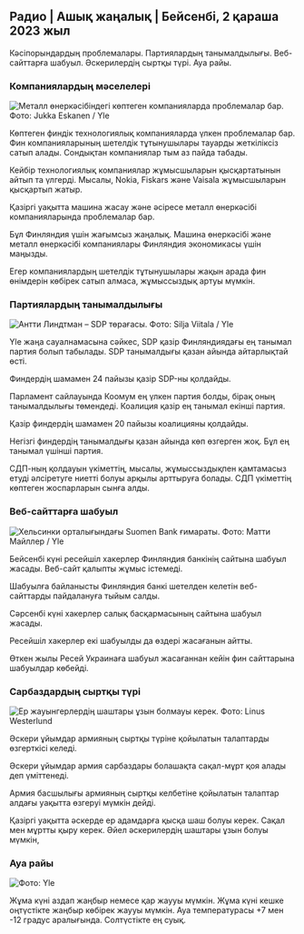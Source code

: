 ## Радио \| Ашық жаңалық \| Бейсенбі, 2 қараша 2023 жыл

Кәсіпорындардың проблемалары. Партиялардың танымалдылығы. Веб-сайттарға шабуыл. Әскерилердің сыртқы түрі. Ауа райы.

### Компаниялардың мәселелері

![Металл өнеркәсібіндегі көптеген компанияларда проблемалар бар. Фото: Jukka Eskanen / Yle](https://images.cdn.yle.fi/image/upload/c_crop,h_2268,w_4031,x_0,y_410/ar_1.777777777777777,c_fill,g_faces,h_pr_610/d.q_auto:eco/f_auto/fl_lossy/v1698216498/39-11907536538b9d499762)

Көптеген финдік технологиялық компанияларда үлкен проблемалар бар. Фин компанияларының шетелдік тұтынушылары тауарды жеткіліксіз сатып алады. Сондықтан компаниялар тым аз пайда табады.

Кейбір технологиялық компаниялар жұмысшыларын қысқартатынын айтып та үлгерді. Мысалы, Nokia, Fiskars және Vaisala жұмысшыларын қысқартып жатыр.

Қазіргі уақытта машина жасау және әсіресе металл өнеркәсібі компанияларында проблемалар бар.

Бұл Финляндия үшін жағымсыз жаңалық. Машина өнеркәсібі және металл өнеркәсібі компаниялары Финляндия экономикасы үшін маңызды.

Егер компаниялардың шетелдік тұтынушылары жақын арада фин өнімдерін көбірек сатып алмаса, жұмыссыздық артуы мүмкін.

### Партиялардың танымалдылығы

![Антти Линдтман – SDP төрағасы. Фото: Silja Viitala / Yle](https://images.cdn.yle.fi/image/upload/c_crop,h_2241,w_3984,x_0,y_0/ar_1.777777777777777,c_fill,g_faces,h_6710/pr.w.q_auto:eco/f_auto/fl_lossy/v1696930784/39-118400565251b6be058f)

Yle жаңа сауалнамасына сәйкес, SDP қазір Финляндиядағы ең танымал партия болып табылады. SDP танымалдығы қазан айында айтарлықтай өсті.

Финдердің шамамен 24 пайызы қазір SDP-ны қолдайды.

Парламент сайлауында Коомум ең үлкен партия болды, бірақ оның танымалдылығы төмендеді. Коалиция қазір ең танымал екінші партия.

Қазір финдердің шамамен 20 пайызы коалицияны қолдайды.

Негізгі финдердің танымалдығы қазан айында көп өзгерген жоқ. Бұл ең танымал үшінші партия.

СДП-ның қолдауын үкіметтің, мысалы, жұмыссыздықпен қамтамасыз етуді әлсіретуге ниетті болуы арқылы арттыруға болады. СДП үкіметтің көптеген жоспарларын сынға алды.

### Веб-сайттарға шабуыл

![Хельсинки орталығындағы Suomen Bank ғимараты. Фото: Матти Майллер / Yle ](https://images.cdn.yle.fi/image/upload/c_crop,h_1391,w_2472,x_0,y_112/ar_1.7777777777777777,c_fill,g_faces,w_6/d/d_17q_auto:eco/f_auto/fl_lossy/v1587997073/39-6686595ea6e8fc70cab)

Бейсенбі күні ресейшіл хакерлер Финляндия банкінің сайтына шабуыл жасады. Веб-сайт қалыпты жұмыс істемеді.

Шабуылға байланысты Финляндия банкі шетелден келетін веб-сайттарды пайдалануға тыйым салды.

Сәрсенбі күні хакерлер салық басқармасының сайтына шабуыл жасады.

Ресейшіл хакерлер екі шабуылды да өздері жасағанын айтты.

Өткен жылы Ресей Украинаға шабуыл жасағаннан кейін фин сайттарына шабуылдар көбейді.

### Сарбаздардың сыртқы түрі

![Ер жауынгерлердің шаштары ұзын болмауы керек. Фото: Linus Westerlund](https://images.cdn.yle.fi/image/upload/c_crop,h_3375,w_6000,x_0,y_522/ar_1.7777777777777777,c_fill,g_faces,h_6710/pr.qeco/f_auto/fl_lossy/v1688460639/39-113784464a3db01e8a65)

Әскери ұйымдар армияның сыртқы түріне қойылатын талаптарды өзгерткісі келеді.

Әскери ұйымдар армия сарбаздары болашақта сақал-мұрт қоя алады деп үміттенеді.

Армия басшылығы армияның сыртқы келбетіне қойылатын талаптар алдағы уақытта өзгеруі мүмкін дейді.

Қазіргі уақытта әскерде ер адамдарға қысқа шаш болуы керек. Сақал мен мұртты қыру керек. Әйел әскерилердің шаштары ұзын болуы мүмкін,

### Ауа райы

![ Фото: Yle](https://images.cdn.yle.fi/image/upload/c_crop,h_1080,w_1919,x_0,y_0/ar_1.777777777777777,c_fill,g_faces,h_675,w_1200/d_prq.au:eco/f_auto/fl_lossy/v1698940434/39-11951316543c5fbc620f)

Жұма күні аздап жаңбыр немесе қар жаууы мүмкін. Жұма күні кешке оңтүстікте жаңбыр көбірек жаууы мүмкін. Ауа температурасы +7 мен -12 градус аралығында. Солтүстікте ең суық.